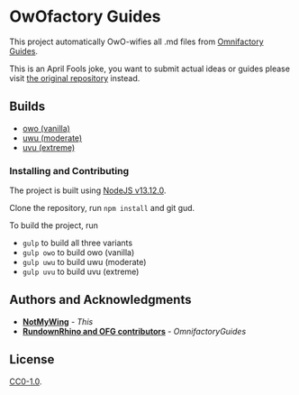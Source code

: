 # OwOfactory Guides

This project automatically OwO-wifies all .md files from [Omnifactory Guides](github.com/RundownRhino/OmnifactoryGuides).

This is an April Fools joke, you want to submit actual ideas or guides please visit [the original repository](github.com/RundownRhino/OmnifactoryGuides) instead.

## Builds

* [owo (vanilla)](https://github.com/NotMyWing/owofactory-guides/tree/dest-owo)
* [uwu (moderate)](https://github.com/NotMyWing/owofactory-guides/tree/dest-uwu)
* [uvu (extreme)](https://github.com/NotMyWing/owofactory-guides/tree/dest-uvu)

### Installing and Contributing

The project is built using [NodeJS v13.12.0](https://nodejs.org/dist/v13.12.0/).

Clone the repository, run `npm install` and git gud.

To build the project, run
* `gulp` to build all three variants
* `gulp owo` to build owo (vanilla)
* `gulp uwu` to build uwu (moderate)
* `gulp uvu` to build uvu (extreme)

## Authors and Acknowledgments

* **[NotMyWing](https://github.com/NotMyWing)** - *This*
* **[RundownRhino and OFG contributors](https://github.com/RundownRhino/OmnifactoryGuides)** - *OmnifactoryGuides*

## License

[CC0-1.0](./LICENSE).

